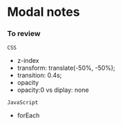 # Modal notes 

### To review 

`CSS`

* z-index 
* transform: translate(-50%, -50%);
* transition: 0.4s;
* opacity 
* opacity:0 vs diplay: none

`JavaScript`

* forEach 


